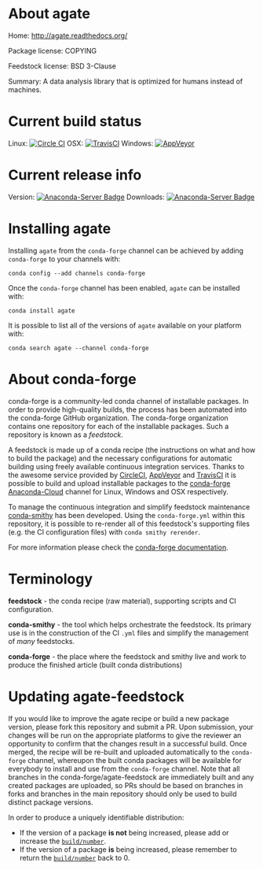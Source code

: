 About agate
===========

Home: http://agate.readthedocs.org/

Package license: COPYING

Feedstock license: BSD 3-Clause

Summary: A data analysis library that is optimized for humans instead of machines.



Current build status
====================

Linux: [![Circle CI](https://circleci.com/gh/conda-forge/agate-feedstock.svg?style=shield)](https://circleci.com/gh/conda-forge/agate-feedstock)
OSX: [![TravisCI](https://travis-ci.org/conda-forge/agate-feedstock.svg?branch=master)](https://travis-ci.org/conda-forge/agate-feedstock)
Windows: [![AppVeyor](https://ci.appveyor.com/api/projects/status/github/conda-forge/agate-feedstock?svg=True)](https://ci.appveyor.com/project/conda-forge/agate-feedstock/branch/master)

Current release info
====================
Version: [![Anaconda-Server Badge](https://anaconda.org/conda-forge/agate/badges/version.svg)](https://anaconda.org/conda-forge/agate)
Downloads: [![Anaconda-Server Badge](https://anaconda.org/conda-forge/agate/badges/downloads.svg)](https://anaconda.org/conda-forge/agate)

Installing agate
================

Installing `agate` from the `conda-forge` channel can be achieved by adding `conda-forge` to your channels with:

```
conda config --add channels conda-forge
```

Once the `conda-forge` channel has been enabled, `agate` can be installed with:

```
conda install agate
```

It is possible to list all of the versions of `agate` available on your platform with:

```
conda search agate --channel conda-forge
```


About conda-forge
=================

conda-forge is a community-led conda channel of installable packages.
In order to provide high-quality builds, the process has been automated into the
conda-forge GitHub organization. The conda-forge organization contains one repository
for each of the installable packages. Such a repository is known as a *feedstock*.

A feedstock is made up of a conda recipe (the instructions on what and how to build
the package) and the necessary configurations for automatic building using freely
available continuous integration services. Thanks to the awesome service provided by
[CircleCI](https://circleci.com/), [AppVeyor](http://www.appveyor.com/)
and [TravisCI](https://travis-ci.org/) it is possible to build and upload installable
packages to the [conda-forge](https://anaconda.org/conda-forge)
[Anaconda-Cloud](http://docs.anaconda.org/) channel for Linux, Windows and OSX respectively.

To manage the continuous integration and simplify feedstock maintenance
[conda-smithy](http://github.com/conda-forge/conda-smithy) has been developed.
Using the ``conda-forge.yml`` within this repository, it is possible to re-render all of
this feedstock's supporting files (e.g. the CI configuration files) with ``conda smithy rerender``.

For more information please check the [conda-forge documentation](https://conda-forge.org/docs/).

Terminology
===========

**feedstock** - the conda recipe (raw material), supporting scripts and CI configuration.

**conda-smithy** - the tool which helps orchestrate the feedstock.
                   Its primary use is in the construction of the CI ``.yml`` files
                   and simplify the management of *many* feedstocks.

**conda-forge** - the place where the feedstock and smithy live and work to
                  produce the finished article (built conda distributions)


Updating agate-feedstock
========================

If you would like to improve the agate recipe or build a new
package version, please fork this repository and submit a PR. Upon submission,
your changes will be run on the appropriate platforms to give the reviewer an
opportunity to confirm that the changes result in a successful build. Once
merged, the recipe will be re-built and uploaded automatically to the
`conda-forge` channel, whereupon the built conda packages will be available for
everybody to install and use from the `conda-forge` channel.
Note that all branches in the conda-forge/agate-feedstock are
immediately built and any created packages are uploaded, so PRs should be based
on branches in forks and branches in the main repository should only be used to
build distinct package versions.

In order to produce a uniquely identifiable distribution:
 * If the version of a package **is not** being increased, please add or increase
   the [``build/number``](http://conda.pydata.org/docs/building/meta-yaml.html#build-number-and-string).
 * If the version of a package **is** being increased, please remember to return
   the [``build/number``](http://conda.pydata.org/docs/building/meta-yaml.html#build-number-and-string)
   back to 0.